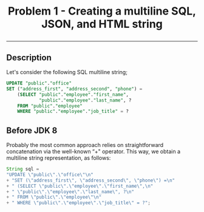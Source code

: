# <p align="center">Problem 1 - Creating a multiline SQL, JSON, and HTML string</p>
---

## Description
Let's consider the following SQL multiline string;
```sql
UPDATE "public"."office"
SET ("address_first", "address_second", "phone") =
	(SELECT "public"."employee"."first_name",
			"public"."employee"."last_name", ?
	FROM "public"."employee"
	WHERE "public"."employee"."job_title" = ?
```
## Before JDK 8
Probably the most common approach relies on straightforward concatenation via the well-known “+" operator. This way, we obtain a multiline string representation, as follows:

```java
String sql =
"UPDATE \"public\".\"office\"\n"
+ "SET (\"address_first\", \"address_second\", \"phone\") =\n"
+ " (SELECT \"public\".\"employee\".\"first_name\",\n"
+ " \"public\".\"employee\".\"last_name\", ?\n"
+ " FROM \"public\".\"employee\"\n"
+ " WHERE \"public\".\"employee\".\"job_title\" = ?";
```
